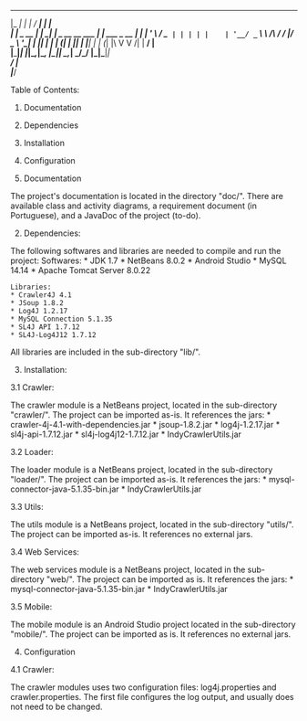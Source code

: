  _____           _        _____                    _           
|_   _|         | |      / ____|                  | |          
  | |  _ __   __| |_   _| |     _ __ __ ___      _| | ___ _ __ 
  | | | '_ \ / _` | | | | |    | '__/ _` \ \ /\ / / |/ _ \ '__|
 _| |_| | | | (_| | |_| | |____| | | (_| |\ V  V /| |  __/ |   
|_____|_| |_|\__,_|\__, |\_____|_|  \__,_| \_/\_/ |_|\___|_|   
                    __/ |                                      
                   |___/                                       


Table of Contents:

1. Documentation
2. Dependencies
3. Installation
4. Configuration



1. Documentation

The project's documentation is located in the directory "doc/". 
There are available class and activity diagrams, a requirement document (in Portuguese), and a JavaDoc of the project (to-do).



2. Dependencies:

The following softwares and libraries are needed to compile and run the project:
	Softwares:
	* JDK 1.7
	* NetBeans 8.0.2
	* Android Studio
	* MySQL 14.14
	* Apache Tomcat Server 8.0.22
	
	
	Libraries:
	* Crawler4J 4.1
	* JSoup 1.8.2
	* Log4J 1.2.17
	* MySQL Connection 5.1.35
	* SL4J API 1.7.12
	* SL4J-Log4J12 1.7.12
	
All libraries are included in the sub-directory "lib/".



3. Installation:

3.1 Crawler:

The crawler module is a NetBeans project, located in the sub-directory "crawler/". The project can be imported as-is. It references the jars: 
	* crawler-4j-4.1-with-dependencies.jar
	* jsoup-1.8.2.jar
	* log4j-1.2.17.jar
	* sl4j-api-1.7.12.jar
	* sl4j-log4j12-1.7.12.jar
	* IndyCrawlerUtils.jar
	
3.2 Loader:

The loader module is a NetBeans project, located in the sub-directory "loader/". The project can be imported as-is. It references the jars:
	* mysql-connector-java-5.1.35-bin.jar
	* IndyCrawlerUtils.jar
	
3.3 Utils:

The utils module is a NetBeans project, located in the sub-directory "utils/". The project can be imported as-is. It references no external jars.

3.4 Web Services:

The web services module is a NetBeans project, located in the sub-directory "web/". The project can be imported as is. It references the jars:
	* mysql-connector-java-5.1.35-bin.jar
	* IndyCrawlerUtils.jar
	
3.5 Mobile:

The mobile module is an Android Studio project located in the sub-directory "mobile/". The project can be imported as is. It references no external jars.



4. Configuration

4.1 Crawler:

The crawler modules uses two configuration files: log4j.properties and crawler.properties. The first file configures the log output, and usually does not
need to be changed.